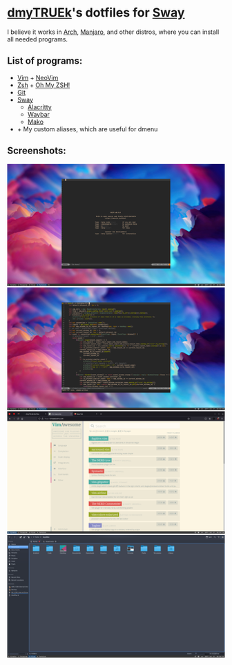 # [dmyTRUEk](https://github.com/dmyTRUEk)'s dotfiles for [Sway](https://swaywm.org/)

I believe it works in [Arch](https://archlinux.org/), [Manjaro](https://manjaro.org/),
and other distros, where you can install all needed programs.



## List of programs:
- [Vim](https://www.vim.org/) + [NeoVim](https://neovim.io/)
- [Zsh](https://www.zsh.org/) + [Oh My ZSH!](https://ohmyz.sh/)
- [Git](https://git-scm.com/)
- [Sway](https://swaywm.org/)
  - [Alacritty](https://github.com/alacritty/alacritty)
  - [Waybar](https://github.com/Alexays/Waybar)
  - [Mako](https://github.com/emersion/mako)
- \+ My custom aliases, which are useful for dmenu



## Screenshots:
![Screenshot 1](screenshots/screenshot_nvim_1.png)
![Screenshot 2](screenshots/screenshot_nvim_2.png)
![Screenshot 3](screenshots/screenshot_browser.png)
![Screenshot 4](screenshots/screenshot_dolphin.png)



